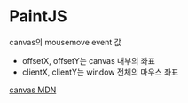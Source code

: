 # PaintJS

canvas의 mousemove event 값
- offsetX, offsetY는 canvas 내부의 좌표
- clientX, clientY는 window 전체의 마우스 좌표

[canvas MDN](https://developer.mozilla.org/ko/docs/Web/HTML/Canvas)

